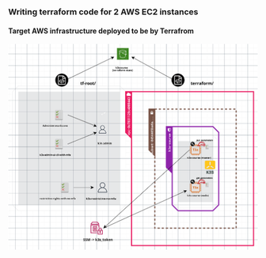 ### Writing terraform code for 2 AWS EC2 instances

#### Target AWS infrastructure deployed to be by Terrafrom

<!-- ![restrictive-terraform-user](../img/infra-1-3d.png) -->

![restrictive-terraform-user](../img/infra-1-2d.png)
